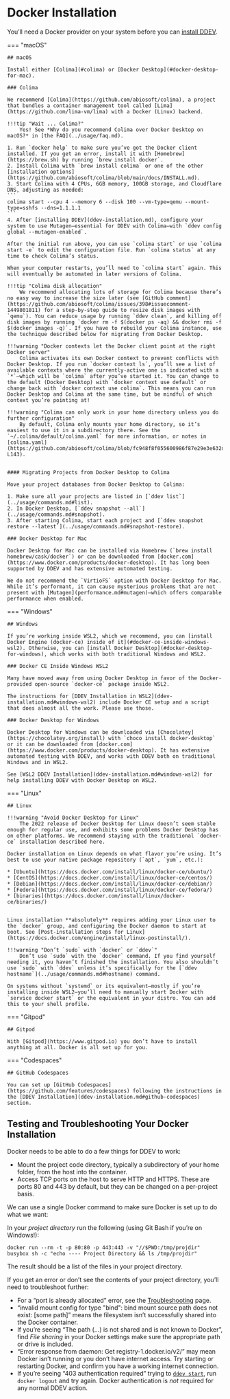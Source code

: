 # Docker Installation

You’ll need a Docker provider on your system before you can [install DDEV](ddev-installation.md).

=== "macOS"

    ## macOS

    Install either [Colima](#colima) or [Docker Desktop](#docker-desktop-for-mac).

    ### Colima

    We recommend [Colima](https://github.com/abiosoft/colima), a project that bundles a container management tool called [Lima](https://github.com/lima-vm/lima) with a Docker (Linux) backend.

    !!!tip "Wait ... Colima?"
        Yes! See *Why do you recommend Colima over Docker Desktop on macOS?* in [the FAQ](../usage/faq.md).
    
    1. Run `docker help` to make sure you’ve got the Docker client installed. If you get an error, install it with [Homebrew](https://brew.sh) by running `brew install docker`.
    2. Install Colima with `brew install colima` or one of the other [installation options](https://github.com/abiosoft/colima/blob/main/docs/INSTALL.md).
    3. Start Colima with 4 CPUs, 6GB memory, 100GB storage, and Cloudflare DNS, adjusting as needed:  
    ```
    colima start --cpu 4 --memory 6 --disk 100 --vm-type=qemu --mount-type=sshfs --dns=1.1.1.1
    ```
    4. After [installing DDEV](ddev-installation.md), configure your system to use Mutagen—essential for DDEV with Colima—with `ddev config global --mutagen-enabled`.
    
    After the initial run above, you can use `colima start` or use `colima start -e` to edit the configuration file. Run `colima status` at any time to check Colima’s status.
    
    When your computer restarts, you’ll need to `colima start` again. This will eventually be automated in later versions of Colima.
    
    !!!tip "Colima disk allocation"
        We recommend allocating lots of storage for Colima because there’s no easy way to increase the size later (see [GitHub comment](https://github.com/abiosoft/colima/issues/398#issuecomment-1449801811) for a step-by-step guide to resize disk images with `qemu`). You can reduce usage by running `ddev clean`, and killing off disk images by running `docker rm -f $(docker ps -aq) && docker rmi -f $(docker images -q)`. If you have to rebuild your Colima instance, use the technique described below for migrating from Docker Desktop.

    !!!warning "Docker contexts let the Docker client point at the right Docker server"
        Colima activates its own Docker context to prevent conflicts with Docker Desktop. If you run `docker context ls`, you’ll see a list of available contexts where the currently-active one is indicated with a `*`—which will be `colima` after you’ve started it. You can change to the default (Docker Desktop) with `docker context use default` or change back with `docker context use colima`. This means you can run Docker Desktop and Colima at the same time, but be mindful of which context you’re pointing at!

    !!!warning "Colima can only work in your home directory unless you do further configuration"
        By default, Colima only mounts your home directory, so it’s easiest to use it in a subdirectory there. See the `~/.colima/default/colima.yaml` for more information, or notes in [colima.yaml](https://github.com/abiosoft/colima/blob/fc948f8f055600986f87e29e3e632daf56ac8774/embedded/defaults/colima.yaml#L130-L143).


    #### Migrating Projects from Docker Desktop to Colima

    Move your project databases from Docker Desktop to Colima:

    1. Make sure all your projects are listed in [`ddev list`](../usage/commands.md#list).
    2. In Docker Desktop, [`ddev snapshot --all`](../usage/commands.md#snapshot).
    3. After starting Colima, start each project and [`ddev snapshot restore --latest`](../usage/commands.md#snapshot-restore).
    
    ### Docker Desktop for Mac

    Docker Desktop for Mac can be installed via Homebrew (`brew install homebrew/cask/docker`) or can be downloaded from [docker.com](https://www.docker.com/products/docker-desktop). It has long been supported by DDEV and has extensive automated testing.

    We do not recommend the `VirtioFS` option with Docker Desktop for Mac. While it’s performant, it can cause mysterious problems that are not present with [Mutagen](performance.md#mutagen)—which offers comparable performance when enabled.

=== "Windows"

    ## Windows

    If you’re working inside WSL2, which we recommend, you can [install Docker Engine (docker-ce) inside of it](#docker-ce-inside-windows-wsl2). Otherwise, you can [install Docker Desktop](#docker-desktop-for-windows), which works with both traditional Windows and WSL2.

    ### Docker CE Inside Windows WSL2

    Many have moved away from using Docker Desktop in favor of the Docker-provided open-source `docker-ce` package inside WSL2.

    The instructions for [DDEV Installation in WSL2](ddev-installation.md#windows-wsl2) include Docker CE setup and a script that does almost all the work. Please use those.

    ### Docker Desktop for Windows

    Docker Desktop for Windows can be downloaded via [Chocolatey](https://chocolatey.org/install) with `choco install docker-desktop` or it can be downloaded from [docker.com](https://www.docker.com/products/docker-desktop). It has extensive automated testing with DDEV, and works with DDEV both on traditional Windows and in WSL2.

    See [WSL2 DDEV Installation](ddev-installation.md#windows-wsl2) for help installing DDEV with Docker Desktop on WSL2.

=== "Linux"

    ## Linux

    !!!warning "Avoid Docker Desktop for Linux"
        The 2022 release of Docker Desktop for Linux doesn’t seem stable enough for regular use, and exhibits some problems Docker Desktop has on other platforms. We recommend staying with the traditional `docker-ce` installation described here.

    Docker installation on Linux depends on what flavor you’re using. It’s best to use your native package repository (`apt`, `yum`, etc.):

    * [Ubuntu](https://docs.docker.com/install/linux/docker-ce/ubuntu/)
    * [CentOS](https://docs.docker.com/install/linux/docker-ce/centos/)
    * [Debian](https://docs.docker.com/install/linux/docker-ce/debian/)
    * [Fedora](https://docs.docker.com/install/linux/docker-ce/fedora/)
    * [binaries](https://docs.docker.com/install/linux/docker-ce/binaries/)


    Linux installation **absolutely** requires adding your Linux user to the `docker` group, and configuring the Docker daemon to start at boot. See [Post-installation steps for Linux](https://docs.docker.com/engine/install/linux-postinstall/).

    !!!warning "Don’t `sudo` with `docker` or `ddev`"
        Don’t use `sudo` with the `docker` command. If you find yourself needing it, you haven’t finished the installation. You also shouldn’t use `sudo` with `ddev` unless it’s specifically for the [`ddev hostname`](../usage/commands.md#hostname) command.

    On systems without `systemd` or its equivalent—mostly if you’re installing inside WSL2—you’ll need to manually start Docker with `service docker start` or the equivalent in your distro. You can add this to your shell profile.

=== "Gitpod"

    ## Gitpod

    With [Gitpod](https://www.gitpod.io) you don’t have to install anything at all. Docker is all set up for you. 

=== "Codespaces"

    ## GitHub Codespaces

    You can set up [GitHub Codespaces](https://github.com/features/codespaces) following the instructions in the [DDEV Installation](ddev-installation.md#github-codespaces) section.

<a name="troubleshooting"></a>

## Testing and Troubleshooting Your Docker Installation

Docker needs to be able to do a few things for DDEV to work:

* Mount the project code directory, typically a subdirectory of your home folder, from the host into the container.
* Access TCP ports on the host to serve HTTP and HTTPS. These are ports 80 and 443 by default, but they can be changed on a per-project basis.

We can use a single Docker command to make sure Docker is set up to do what we want:

In your *project directory* run the following (using Git Bash if you’re on Windows!):

```
docker run --rm -t -p 80:80 -p 443:443 -v "//$PWD:/tmp/projdir" busybox sh -c "echo ---- Project Directory && ls /tmp/projdir"
```

The result should be a list of the files in your project directory.

If you get an error or don’t see the contents of your project directory, you’ll need to troubleshoot further:

* For a “port is already allocated” error, see the [Troubleshooting](../usage/troubleshooting.md#web-server-ports-already-occupied) page.
* “invalid mount config for type "bind": bind mount source path does not exist: [some path]” means the filesystem isn’t successfully shared into the Docker container.
* If you’re seeing “The path (...) is not shared and is not known to Docker”, find *File sharing* in your Docker settings make sure the appropriate path or drive is included.
* “Error response from daemon: Get registry-1.docker.io/v2/” may mean Docker isn’t running or you don’t have internet access. Try starting or restarting Docker, and confirm you have a working internet connection.
* If you’re seeing “403 authentication required” trying to [`ddev start`](../usage/commands.md#start), run `docker logout` and try again. Docker authentication is *not* required for any normal DDEV action.
